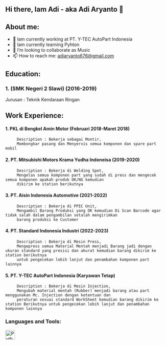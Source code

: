 ## Hi there,  Iam Adi - aka Adi Aryanto 👋
## About me:
- 🔭 Iam currently working at PT. Y-TEC AutoPart Indonesia
- 🌱 Iam currently learning Pyhton
- 👯 I’m looking to collaborate as Music
- 📫 How to reach me: adiaryanto676@gmail.com


## Education:
### 1. (SMK Negeri 2 Slawi) (2016-2019)
   Jurusan : Teknik Kendaraan Ringan
## Work Experience:
 #### 1. PKL di Bengkel Amin Motor (Februari 2018-Maret 2018)
         Description : Bekerja sebagai Montir,
         Mombongkar pasang dan Menyervis semua komponen dan spare part mobil
 #### 2. PT. Mitsubishi Motors Krama Yudha Indoneisa (2019-2020)
         Description : Bekerja di Welding Spot,
         Mengelas semua komponen part yang sudah di press dan mengecek  semua komponen apakah produk OK/NG kemudian     
         dikirim ke station berikutnya
####  3. PT. Aisin Indonesia Automotive (2021-2022)
         Description : Bekerja di PPIC Unit,
         Mengambil Barang Produksi yang OK kemudian Di Scan Barcode agar tidak salah dalam pengambilan setalah mengirimkan   
         barang produksi ke Customer
#### 4. PT. Standard Indonesia Industri (2022-2023)
         Description : Bekerja di Mesin Press, 
         Mengepress semua Material Mentah menjadi Barang jadi dengan ukuran standard yang presisi dan akurat kemudian barang dikirim ke station berikutnya   
         untuk pengecekan lebih lanjut dan penambahan komponen part lainnya   
#### 5. PT. Y-TEC AutoPart Indonesia (Karyawan Tetap)
         Description : Bekerja di Mesin Injection, 
         Mengubah material mentah (Rubber) menjadi barang atau part menggunakan Mc. Injection dengan ketentuan dan 
         peraturan sesuai standard WorkSheet kemudian barang dikirim ke station Berikutnya untuk pengecekan lebih lanjut dan penambahan komponen lainnya
### Languages and Tools:
<img align="left" alt="Python" width="30px" src="https://upload.wikimedia.org/wikipedia/commons/thumb/c/c3/Python-logo-notext.svg/110px-Python-logo-notext.svg.png?20100317150552" style="padding-right:10px;" />


<br/>
<br/>
